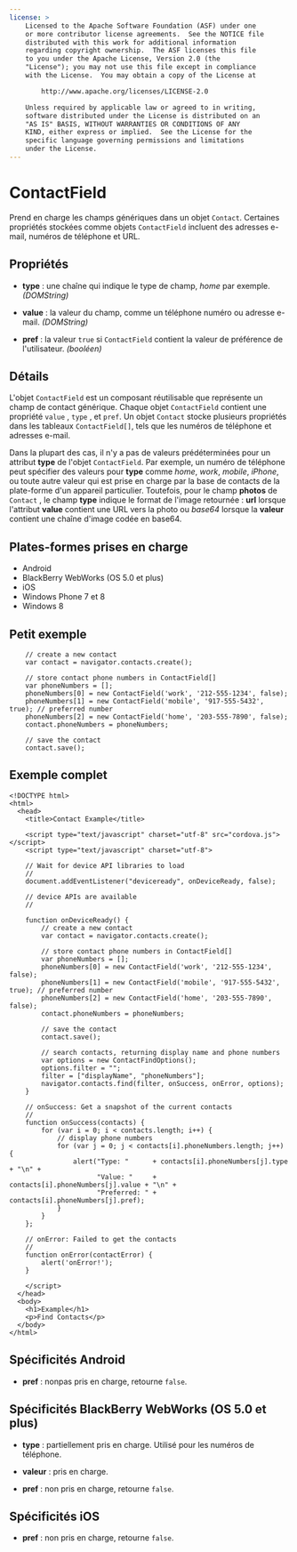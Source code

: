 ```yaml
---
license: >
    Licensed to the Apache Software Foundation (ASF) under one
    or more contributor license agreements.  See the NOTICE file
    distributed with this work for additional information
    regarding copyright ownership.  The ASF licenses this file
    to you under the Apache License, Version 2.0 (the
    "License"); you may not use this file except in compliance
    with the License.  You may obtain a copy of the License at

        http://www.apache.org/licenses/LICENSE-2.0

    Unless required by applicable law or agreed to in writing,
    software distributed under the License is distributed on an
    "AS IS" BASIS, WITHOUT WARRANTIES OR CONDITIONS OF ANY
    KIND, either express or implied.  See the License for the
    specific language governing permissions and limitations
    under the License.
---
```


# ContactField

Prend en charge les champs génériques dans un objet `Contact`. Certaines propriétés stockées comme objets `ContactField` incluent des adresses e-mail, numéros de téléphone et URL.

## Propriétés

*   **type** : une chaîne qui indique le type de champ, *home* par exemple. *(DOMString)*

*   **value** : la valeur du champ, comme un téléphone numéro ou adresse e-mail. *(DOMString)*

*   **pref** : la valeur `true` si `ContactField` contient la valeur de préférence de l'utilisateur. *(booléen)*

## Détails

L'objet `ContactField` est un composant réutilisable que représente un champ de contact générique. Chaque objet `ContactField` contient une propriété `value` , `type` , et `pref`. Un objet `Contact` stocke plusieurs propriétés dans les tableaux `ContactField[]`, tels que les numéros de téléphone et adresses e-mail.

Dans la plupart des cas, il n'y a pas de valeurs prédéterminées pour un attribut **type** de l'objet `ContactField`. Par exemple, un numéro de téléphone peut spécifier des valeurs pour **type** comme *home*, *work*, *mobile*, *iPhone*, ou toute autre valeur qui est prise en charge par la base de contacts de la plate-forme d'un appareil particulier. Toutefois, pour le champ **photos** de `Contact` , le champ **type** indique le format de l'image retournée : **url** lorsque l'attribut **value** contient une URL vers la photo ou *base64* lorsque la **valeur** contient une chaîne d'image codée en base64. 

## Plates-formes prises en charge

*   Android
*   BlackBerry WebWorks (OS 5.0 et plus)
*   iOS
*   Windows Phone 7 et 8
*   Windows 8

## Petit exemple

        // create a new contact
        var contact = navigator.contacts.create();
    
        // store contact phone numbers in ContactField[]
        var phoneNumbers = [];
        phoneNumbers[0] = new ContactField('work', '212-555-1234', false);
        phoneNumbers[1] = new ContactField('mobile', '917-555-5432', true); // preferred number
        phoneNumbers[2] = new ContactField('home', '203-555-7890', false);
        contact.phoneNumbers = phoneNumbers;
    
        // save the contact
        contact.save();
    

## Exemple complet

    <!DOCTYPE html>
    <html>
      <head>
        <title>Contact Example</title>
    
        <script type="text/javascript" charset="utf-8" src="cordova.js"></script>
        <script type="text/javascript" charset="utf-8">
    
        // Wait for device API libraries to load
        //
        document.addEventListener("deviceready", onDeviceReady, false);
    
        // device APIs are available
        //
    
        function onDeviceReady() {
            // create a new contact
            var contact = navigator.contacts.create();
    
            // store contact phone numbers in ContactField[]
            var phoneNumbers = [];
            phoneNumbers[0] = new ContactField('work', '212-555-1234', false);
            phoneNumbers[1] = new ContactField('mobile', '917-555-5432', true); // preferred number
            phoneNumbers[2] = new ContactField('home', '203-555-7890', false);
            contact.phoneNumbers = phoneNumbers;
    
            // save the contact
            contact.save();
    
            // search contacts, returning display name and phone numbers
            var options = new ContactFindOptions();
            options.filter = "";
            filter = ["displayName", "phoneNumbers"];
            navigator.contacts.find(filter, onSuccess, onError, options);
        }
    
        // onSuccess: Get a snapshot of the current contacts
        //
        function onSuccess(contacts) {
            for (var i = 0; i < contacts.length; i++) {
                // display phone numbers
                for (var j = 0; j < contacts[i].phoneNumbers.length; j++) {
                    alert("Type: "      + contacts[i].phoneNumbers[j].type  + "\n" +
                          "Value: "     + contacts[i].phoneNumbers[j].value + "\n" +
                          "Preferred: " + contacts[i].phoneNumbers[j].pref);
                }
            }
        };
    
        // onError: Failed to get the contacts
        //
        function onError(contactError) {
            alert('onError!');
        }
    
        </script>
      </head>
      <body>
        <h1>Example</h1>
        <p>Find Contacts</p>
      </body>
    </html>
    

## Spécificités Android

*   **pref** : nonpas pris en charge, retourne `false`.

## Spécificités BlackBerry WebWorks (OS 5.0 et plus)

*   **type** : partiellement pris en charge. Utilisé pour les numéros de téléphone.

*   **valeur** : pris en charge.

*   **pref** : non pris en charge, retourne `false`.

## Spécificités iOS

*   **pref** : non pris en charge, retourne `false`.
